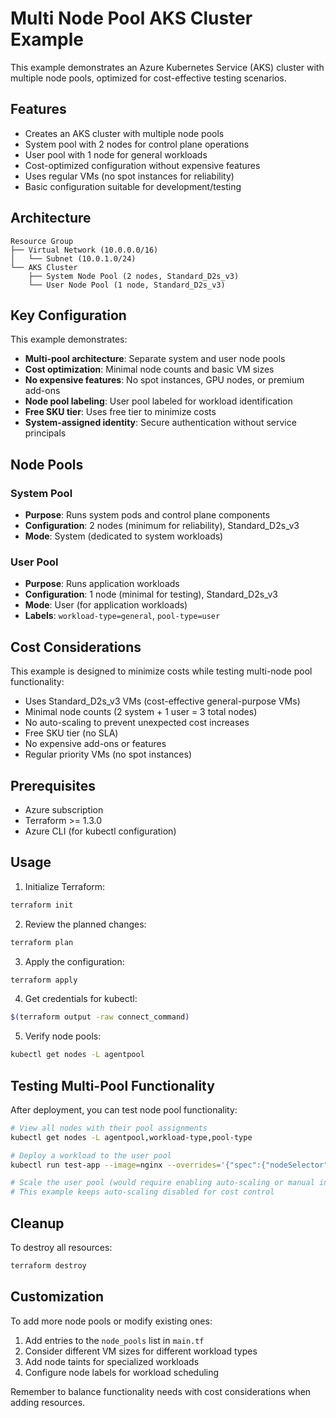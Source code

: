 # Multi Node Pool AKS Cluster Example

This example demonstrates an Azure Kubernetes Service (AKS) cluster with multiple node pools, optimized for cost-effective testing scenarios.

## Features

- Creates an AKS cluster with multiple node pools
- System pool with 2 nodes for control plane operations
- User pool with 1 node for general workloads
- Cost-optimized configuration without expensive features
- Uses regular VMs (no spot instances for reliability)
- Basic configuration suitable for development/testing

## Architecture

```
Resource Group
├── Virtual Network (10.0.0.0/16)
│   └── Subnet (10.0.1.0/24)
└── AKS Cluster
    ├── System Node Pool (2 nodes, Standard_D2s_v3)
    └── User Node Pool (1 node, Standard_D2s_v3)
```

## Key Configuration

This example demonstrates:
- **Multi-pool architecture**: Separate system and user node pools
- **Cost optimization**: Minimal node counts and basic VM sizes
- **No expensive features**: No spot instances, GPU nodes, or premium add-ons
- **Node pool labeling**: User pool labeled for workload identification
- **Free SKU tier**: Uses free tier to minimize costs
- **System-assigned identity**: Secure authentication without service principals

## Node Pools

### System Pool
- **Purpose**: Runs system pods and control plane components
- **Configuration**: 2 nodes (minimum for reliability), Standard_D2s_v3
- **Mode**: System (dedicated to system workloads)

### User Pool
- **Purpose**: Runs application workloads
- **Configuration**: 1 node (minimal for testing), Standard_D2s_v3
- **Mode**: User (for application workloads)
- **Labels**: `workload-type=general`, `pool-type=user`

## Cost Considerations

This example is designed to minimize costs while testing multi-node pool functionality:
- Uses Standard_D2s_v3 VMs (cost-effective general-purpose VMs)
- Minimal node counts (2 system + 1 user = 3 total nodes)
- No auto-scaling to prevent unexpected cost increases
- Free SKU tier (no SLA)
- No expensive add-ons or features
- Regular priority VMs (no spot instances)

## Prerequisites

- Azure subscription
- Terraform >= 1.3.0
- Azure CLI (for kubectl configuration)

## Usage

1. Initialize Terraform:
```bash
terraform init
```

2. Review the planned changes:
```bash
terraform plan
```

3. Apply the configuration:
```bash
terraform apply
```

4. Get credentials for kubectl:
```bash
$(terraform output -raw connect_command)
```

5. Verify node pools:
```bash
kubectl get nodes -L agentpool
```

## Testing Multi-Pool Functionality

After deployment, you can test node pool functionality:

```bash
# View all nodes with their pool assignments
kubectl get nodes -L agentpool,workload-type,pool-type

# Deploy a workload to the user pool
kubectl run test-app --image=nginx --overrides='{"spec":{"nodeSelector":{"agentpool":"userpool"}}}'

# Scale the user pool (would require enabling auto-scaling or manual intervention)
# This example keeps auto-scaling disabled for cost control
```

## Cleanup

To destroy all resources:
```bash
terraform destroy
```

## Customization

To add more node pools or modify existing ones:

1. Add entries to the `node_pools` list in `main.tf`
2. Consider different VM sizes for different workload types
3. Add node taints for specialized workloads
4. Configure node labels for workload scheduling

Remember to balance functionality needs with cost considerations when adding resources.
